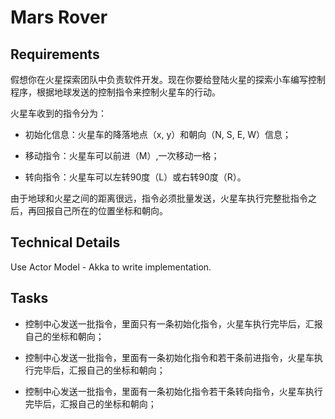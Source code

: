 # Mars Rover

## Requirements

假想你在火星探索团队中负责软件开发。现在你要给登陆火星的探索小车编写控制程序，根据地球发送的控制指令来控制火星车的行动。

火星车收到的指令分为：

- 初始化信息：火星车的降落地点（x, y）和朝向（N, S, E, W）信息；

- 移动指令：火星车可以前进（M）,一次移动一格；

- 转向指令：火星车可以左转90度（L）或右转90度（R）。

由于地球和火星之间的距离很远，指令必须批量发送，火星车执行完整批指令之后，再回报自己所在的位置坐标和朝向。

## Technical Details

Use Actor Model - Akka to write implementation.

## Tasks

- 控制中心发送一批指令，里面只有一条初始化指令，火星车执行完毕后，汇报自己的坐标和朝向；

- 控制中心发送一批指令，里面有一条初始化指令和若干条前进指令，火星车执行完毕后，汇报自己的坐标和朝向；

- 控制中心发送一批指令，里面有一条初始化指令若干条转向指令，火星车执行完毕后，汇报自己的坐标和朝向；